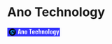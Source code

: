 # Ano Technology
[![Ano Technology Badge](ano-technology.png)](https://github.com/realYellowDev/anotechnology/)
